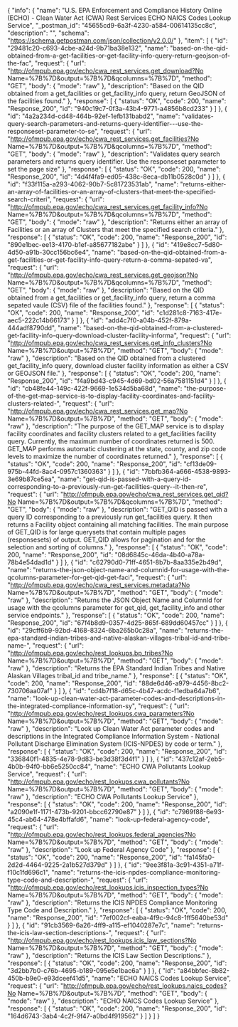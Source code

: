 {
  "info": {
    "name": "U.S. EPA Enforcement and Compliance History Online (ECHO) - Clean Water Act (CWA) Rest Services ECHO NAICS Codes Lookup Service",
    "_postman_id": "45655cd9-6a3f-4230-a584-00614135cc8c",
    "description": "",
    "schema": "https://schema.getpostman.com/json/collection/v2.0.0/"
  },
  "item": [
    {
      "id": "29481c20-c693-4cbe-a24d-9b71ba38e132",
      "name": "based-on-the-qid-obtained-from-a-get-facilities-or-get-facility-info-query-return-geojson-of-the-fac",
      "request": {
        "url": "http://ofmpub.epa.gov/echo/cwa_rest_services.get_download?No Name=%7B%7D&output=%7B%7D&qcolumns=%7B%7D",
        "method": "GET",
        "body": {
          "mode": "raw"
        },
        "description": "Based on the QID obtained from a get_facilities or get_facility_info query, return GeoJSON of the facilities found."
      },
      "response": [
        {
          "status": "OK",
          "code": 200,
          "name": "Response_200",
          "id": "940c19c7-0f3a-43b4-9771-a4856b8cd233"
        }
      ]
    },
    {
      "id": "4a2a234d-cd48-464b-92ef-1efb131babd2",
      "name": "validates-query-search-parameters-and-returns-query-identifier---use-the-responseset-parameter-to-se",
      "request": {
        "url": "http://ofmpub.epa.gov/echo/cwa_rest_services.get_facilities?No Name=%7B%7D&output=%7B%7D&qcolumns=%7B%7D",
        "method": "GET",
        "body": {
          "mode": "raw"
        },
        "description": "Validates query search parameters and returns query identifier.  Use the responseset parameter to set the page size"
      },
      "response": [
        {
          "status": "OK",
          "code": 200,
          "name": "Response_200",
          "id": "4d4f4fa9-ed05-438c-8eca-db11b0528c0d"
        }
      ]
    },
    {
      "id": "f33f115a-a293-4062-90b7-5c81723531ab",
      "name": "returns-either-an-array-of-facilities-or-an-array-of-clusters-that-meet-the-specified-search-criteri",
      "request": {
        "url": "http://ofmpub.epa.gov/echo/cwa_rest_services.get_facility_info?No Name=%7B%7D&output=%7B%7D&qcolumns=%7B%7D",
        "method": "GET",
        "body": {
          "mode": "raw"
        },
        "description": "Returns either an array of Facilities or an array of Clusters that meet the specified search criteria."
      },
      "response": [
        {
          "status": "OK",
          "code": 200,
          "name": "Response_200",
          "id": "890e1bec-ee13-4170-b1ef-a85677182abe"
        }
      ]
    },
    {
      "id": "419e8cc7-5d80-4d50-a91b-30cc156bc6e4",
      "name": "based-on-the-qid-obtained-from-a-get-facilities-or-get-facility-info-query-return-a-comma-sepated-va",
      "request": {
        "url": "http://ofmpub.epa.gov/echo/cwa_rest_services.get_geojson?No Name=%7B%7D&output=%7B%7D&qcolumns=%7B%7D",
        "method": "GET",
        "body": {
          "mode": "raw"
        },
        "description": "Based on the QID obtained from a get_facilities or get_facility_info query, return a comma sepated vaule (CSV) file of the facilities found."
      },
      "response": [
        {
          "status": "OK",
          "code": 200,
          "name": "Response_200",
          "id": "c1d281c8-7163-417e-aec5-222c14b66173"
        }
      ]
    },
    {
      "id": "add4c7f0-a04b-452f-879a-444adf8790dd",
      "name": "based-on-the-qid-obtained-from-a-clustered-get-facility-info-query-download-cluster-facility-informa",
      "request": {
        "url": "http://ofmpub.epa.gov/echo/cwa_rest_services.get_info_clusters?No Name=%7B%7D&output=%7B%7D",
        "method": "GET",
        "body": {
          "mode": "raw"
        },
        "description": "Based on the QID obtained from a clustered get_facility_info query, download cluster facility information as either a CSV or GEOJSON file."
      },
      "response": [
        {
          "status": "OK",
          "code": 200,
          "name": "Response_200",
          "id": "f4a9bd43-c945-4d69-bd02-56a7581151d4"
        }
      ]
    },
    {
      "id": "cb48fe44-149c-422f-9669-1e534d5ba68d",
      "name": "the-purpose-of-the-get-map-service-is-to-display-facility-coordinates-and-facility-clusters-related-",
      "request": {
        "url": "http://ofmpub.epa.gov/echo/cwa_rest_services.get_map?No Name=%7B%7D&output=%7B%7D",
        "method": "GET",
        "body": {
          "mode": "raw"
        },
        "description": "The purpose of the GET_MAP service is to display facility coordinates and facility clusters related to a get_facilities facility query. Currently, the maximum number of coordinates returned is 500. GET_MAP performs automatic clustering at the state, county, and zip code levels to maximize the number of coordinates returned."
      },
      "response": [
        {
          "status": "OK",
          "code": 200,
          "name": "Response_200",
          "id": "cf13de09-975b-44fd-8ac4-0957c1360363"
        }
      ]
    },
    {
      "id": "7bbfb364-a666-4538-9893-3e69b87ce5ea",
      "name": "get-qid-is-passed-with-a-query-id-corresponding-to-a-previously-run-get-facilities-query--it-then-re",
      "request": {
        "url": "http://ofmpub.epa.gov/echo/cwa_rest_services.get_qid?No Name=%7B%7D&output=%7B%7D&qcolumns=%7B%7D",
        "method": "GET",
        "body": {
          "mode": "raw"
        },
        "description": "GET_QID is passed with a query ID corresponding to a previously run get_facilities query. It then returns a Facility object containing all matching facilities. The main purpose of GET_QID is for large querysets that contain multiple pages (responsesets) of output. GET_QID allows for pagination and for the selection and sorting of columns."
      },
      "response": [
        {
          "status": "OK",
          "code": 200,
          "name": "Response_200",
          "id": "08d6845c-46da-4b40-a78a-78b4e54dad1d"
        }
      ]
    },
    {
      "id": "c62790d0-71ff-4651-8b7b-8aa335e2b49d",
      "name": "returns-the-json-object-name-and-columnid-for-usage-with-the-qcolumns-parameter-for-get-qid-get-faci",
      "request": {
        "url": "http://ofmpub.epa.gov/echo/cwa_rest_services.metadata?No Name=%7B%7D&output=%7B%7D",
        "method": "GET",
        "body": {
          "mode": "raw"
        },
        "description": "Returns the JSON Object Name and ColumnId for usage with the qcolumns parameter for get_qid, get_facility_info and other service endpoints."
      },
      "response": [
        {
          "status": "OK",
          "code": 200,
          "name": "Response_200",
          "id": "67f4b8d9-0357-4d25-865f-689dd60457cc"
        }
      ]
    },
    {
      "id": "29cff6b9-92bd-4168-8324-6ba265b0c28a",
      "name": "returns-the-epa-standard-indian-tribes-and-native-alaskan-villages-tribal-id-and-tribe-name-",
      "request": {
        "url": "http://ofmpub.epa.gov/echo/rest_lookups.bp_tribes?No Name=%7B%7D&output=%7B%7D",
        "method": "GET",
        "body": {
          "mode": "raw"
        },
        "description": "Returns the EPA Standard Indian Tribes and Native Alaskan Villages tribal_id and tribe_name."
      },
      "response": [
        {
          "status": "OK",
          "code": 200,
          "name": "Response_200",
          "id": "88de6d46-a979-4456-8bc2-730706aa07af"
        }
      ]
    },
    {
      "id": "cd4b7f18-d65c-4b47-acdc-f1edba64a7b6",
      "name": "look-up-clean-water-act-parameter-codes-and-descriptions-in-the-integrated-compliance-information-sy",
      "request": {
        "url": "http://ofmpub.epa.gov/echo/rest_lookups.cwa_parameters?No Name=%7B%7D&output=%7B%7D",
        "method": "GET",
        "body": {
          "mode": "raw"
        },
        "description": "Look up Clean Water Act parameter codes and descriptions in the Integrated Compliance Information System - National Pollutant Discharge Elimination System (ICIS-NPDES) by code or term."
      },
      "response": [
        {
          "status": "OK",
          "code": 200,
          "name": "Response_200",
          "id": "336840f1-4835-4e78-9d83-be3d38f3d4f1"
        }
      ]
    },
    {
      "id": "437c12af-2eb5-4b0b-94f0-bb6e5250cc84",
      "name": "ECHO CWA Pollutants Lookup Service",
      "request": {
        "url": "http://ofmpub.epa.gov/echo/rest_lookups.cwa_pollutants?No Name=%7B%7D&output=%7B%7D",
        "method": "GET",
        "body": {
          "mode": "raw"
        },
        "description": "ECHO CWA Pollutants Lookup Service"
      },
      "response": [
        {
          "status": "OK",
          "code": 200,
          "name": "Response_200",
          "id": "a2090e1f-1171-473b-9201-bbcc62790e87"
        }
      ]
    },
    {
      "id": "c7969f88-6e93-45c4-ab64-478e4bffafd6",
      "name": "look-up-federal-agency-code",
      "request": {
        "url": "http://ofmpub.epa.gov/echo/rest_lookups.federal_agencies?No Name=%7B%7D&output=%7B%7D",
        "method": "GET",
        "body": {
          "mode": "raw"
        },
        "description": "Look up Federal Agency Code"
      },
      "response": [
        {
          "status": "OK",
          "code": 200,
          "name": "Response_200",
          "id": "fa145fa0-2d2d-4464-9225-2a1b527d379d"
        }
      ]
    },
    {
      "id": "9ee3f81a-3c91-4351-a71f-f10c1fd696c1",
      "name": "returns-the-icis-npdes-compliance-monitoring-type-code-and-description-",
      "request": {
        "url": "http://ofmpub.epa.gov/echo/rest_lookups.icis_inspection_types?No Name=%7B%7D&output=%7B%7D",
        "method": "GET",
        "body": {
          "mode": "raw"
        },
        "description": "Returns the ICIS NPDES Compliance Monitoring Type Code and Description."
      },
      "response": [
        {
          "status": "OK",
          "code": 200,
          "name": "Response_200",
          "id": "7ef002cf-eaba-4f9c-94c8-1ff5640be53d"
        }
      ]
    },
    {
      "id": "91cb3569-6a26-4ff9-a115-ef1040287e7c",
      "name": "returns-the-icis-law-section-descriptions-",
      "request": {
        "url": "http://ofmpub.epa.gov/echo/rest_lookups.icis_law_sections?No Name=%7B%7D&output=%7B%7D",
        "method": "GET",
        "body": {
          "mode": "raw"
        },
        "description": "Returns the ICIS Law Section Descriptions."
      },
      "response": [
        {
          "status": "OK",
          "code": 200,
          "name": "Response_200",
          "id": "3d2bb7b0-c76b-4695-b189-095e5e1bac6a"
        }
      ]
    },
    {
      "id": "a84bbfec-8b82-450b-b9e0-e93dceef41d5",
      "name": "ECHO NAICS Codes Lookup Service",
      "request": {
        "url": "http://ofmpub.epa.gov/echo/rest_lookups.naics_codes?No Name=%7B%7D&output=%7B%7D",
        "method": "GET",
        "body": {
          "mode": "raw"
        },
        "description": "ECHO NAICS Codes Lookup Service"
      },
      "response": [
        {
          "status": "OK",
          "code": 200,
          "name": "Response_200",
          "id": "164d6743-3ab4-4c2f-9f47-a0bd4f919562"
        }
      ]
    }
  ]
}